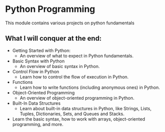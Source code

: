# Python Programming
This module contains various projects on python fundamentals

## What I will conquer at the end:

- Getting Started with Python:
    - An overview of what to expect in Python fundamentals.
- Basic Syntax with Python 
    - An overview of basic syntax in Python.
- Control Flow in Python 
    - Learn how to control the flow of execution in Python.
- Functions 
    - Learn how to write functions (including anonymous ones) in Python.
- Object-Oriented Programming 
    - An overview of object-oriented programming in Python.
- Built-In Data Structures 
    - Learn about built-in data structures in Python, like Strings, Lists, Tuples, Dictionaries, Sets, and Queues and Stacks.
- Learn the basic syntax, how to work with arrays, object-oriented programming, and more.  